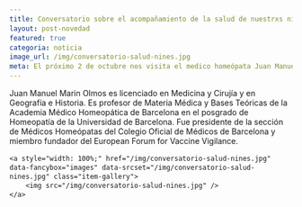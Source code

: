 ```yaml
---
title: Conversatorio sobre el acompañamiento de la salud de nuestrxs niñxs 💬
layout: post-novedad
featured: true
categoria: noticia
image_url: /img/conversatorio-salud-nines.jpg
meta: El próximo 2 de octubre nos visita el medico homeópata Juan Manuel Marin Olmos desde España. 
--- 
```


Juan Manuel Marin Olmos es licenciado en Medicina y Cirujía y en Geografía e Historia. Es profesor de Materia Médica y Bases Teóricas de la Academia Médico Homeopática de Barcelona en el posgrado de Homeopatía de la Universidad de Barcelona. Fue presidente de la sección de Médicos Homeópatas del Colegio Oficial de Médicos de Barcelona y miembro fundador del European Forum for Vaccine Vigilance.

<div style="position: relative;">
	<div class="gallery col-3">

	<a style="width: 100%;" href="/img/conversatorio-salud-nines.jpg" data-fancybox="images" data-srcset="/img/conversatorio-salud-nines.jpg" class="item-gallery">
		<img src="/img/conversatorio-salud-nines.jpg" />
	</a>

</div>
</div>


